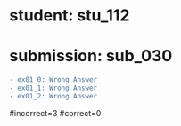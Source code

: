 # student: stu_112
# submission: sub_030

```diff
- ex01_0: Wrong Answer
- ex01_1: Wrong Answer
- ex01_2: Wrong Answer
```
#incorrect=3
#correct=0

